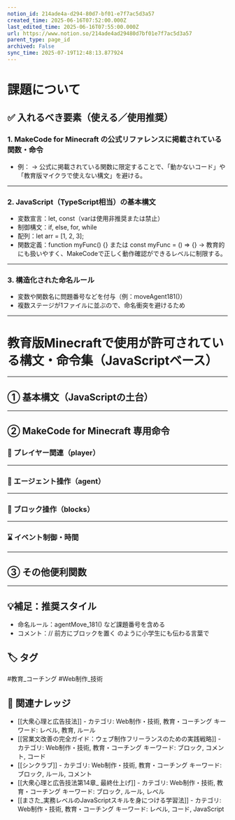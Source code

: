 ```yaml
---
notion_id: 214ade4a-d294-80d7-bf01-e7f7ac5d3a57
created_time: 2025-06-16T07:52:00.000Z
last_edited_time: 2025-06-16T07:55:00.000Z
url: https://www.notion.so/214ade4ad29480d7bf01e7f7ac5d3a57
parent_type: page_id
archived: False
sync_time: 2025-07-19T12:48:13.877924
---
```


# 課題について

## ✅ 入れるべき要素（使える／使用推奨）
### 1. MakeCode for Minecraft の公式リファレンスに掲載されている関数・命令
- 例：
→ 公式に掲載されている関数に限定することで、「動かないコード」や「教育版マイクラで使えない構文」を避ける。
---
### 2. JavaScript（TypeScript相当）の基本構文
- 変数宣言：let, const（varは使用非推奨または禁止）
- 制御構文：if, else, for, while
- 配列：let arr = [1, 2, 3];
- 関数定義：function myFunc() {} または const myFunc = () => {}
→ 教育的にも扱いやすく、MakeCodeで正しく動作確認ができるレベルに制限する。
---
### 3. 構造化された命名ルール
- 変数や関数名に問題番号などを付与（例：moveAgent181()）
- 複数ステージが1ファイルに並ぶので、命名衝突を避けるため
---
# 教育版Minecraftで使用が許可されている構文・命令集（JavaScriptベース）
---
## ① 基本構文（JavaScriptの土台）
---
## ② MakeCode for Minecraft 専用命令
### 🧍 プレイヤー関連（player）
---
### 🤖 エージェント操作（agent）
---
### 🧱 ブロック操作（blocks）
---
### ⌛ イベント制御・時間
---
## ③ その他便利関数
---
## 💡補足：推奨スタイル
- 命名ルール：agentMove_181() など課題番号を含める
- コメント：// 前方にブロックを置く のように小学生にも伝わる言葉で

## 🏷️ タグ
#教育_コーチング #Web制作_技術

## 🔗 関連ナレッジ
- [[大衆心理と広告技法]] - カテゴリ: Web制作・技術, 教育・コーチング キーワード: レベル, 教育, ルール
- [[営業文改善の完全ガイド：ウェブ制作フリーランスのための実践戦略]] - カテゴリ: Web制作・技術, 教育・コーチング キーワード: ブロック, コメント, コード
- [[シンクラブ]] - カテゴリ: Web制作・技術, 教育・コーチング キーワード: ブロック, ルール, コメント
- [[大衆心理と広告技法第14章_ 最終仕上げ]] - カテゴリ: Web制作・技術, 教育・コーチング キーワード: ブロック, ルール, レベル
- [[まさた_実務レベルのJavaScriptスキルを身につける学習法]] - カテゴリ: Web制作・技術, 教育・コーチング キーワード: レベル, コード, JavaScript
